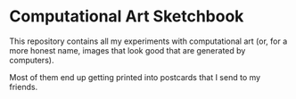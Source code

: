 # Computational Art Sketchbook

This repository contains all my experiments with computational art (or, for a
more honest name, images that look good that are generated by computers).

Most of them end up getting printed into postcards that I send to my friends.
